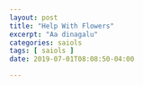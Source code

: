 ```yaml
---
layout: post
title: "Help With Flowers"
excerpt: "Aa dinagalu"
categories: saiols
tags: [ saiols ]
date: 2019-07-01T08:08:50-04:00

---
```

